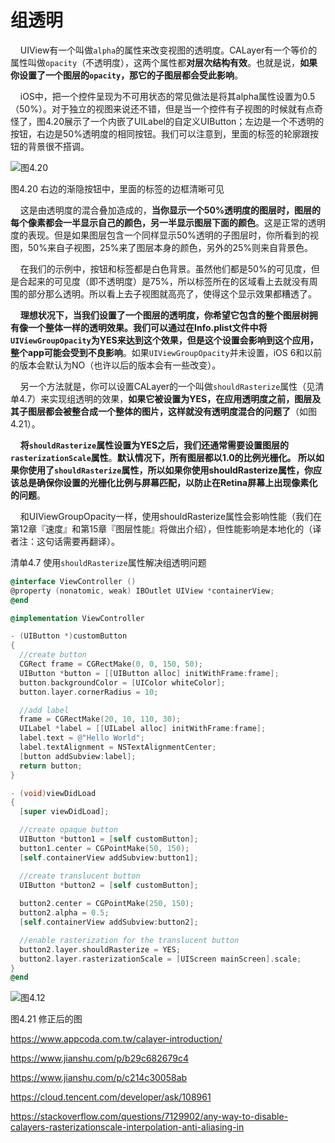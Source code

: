 # 组透明


&nbsp;&nbsp;&nbsp;&nbsp;UIView有一个叫做`alpha`的属性来改变视图的透明度。CALayer有一个等价的属性叫做`opacity`（不透明度），这两个属性都**对层次结构有效**。也就是说，**如果你设置了一个图层的`opacity`，那它的子图层都会受此影响**。

&nbsp;&nbsp;&nbsp;&nbsp;iOS中，把一个控件呈现为不可用状态的常见做法是将其alpha属性设置为0.5（50%）。对于独立的视图来说还不错，但是当一个控件有子视图的时候就有点奇怪了，图4.20展示了一个内嵌了UILabel的自定义UIButton；左边是一个不透明的按钮，右边是50%透明度的相同按钮。我们可以注意到，里面的标签的轮廓跟按钮的背景很不搭调。

![图4.20](./4.20.png)

图4.20 右边的渐隐按钮中，里面的标签的边框清晰可见

&nbsp;&nbsp;&nbsp;&nbsp;这是由透明度的混合叠加造成的，**当你显示一个50%透明度的图层时，图层的每个像素都会一半显示自己的颜色，另一半显示图层下面的颜色**。这是正常的透明度的表现。但是如果图层包含一个同样显示50%透明的子图层时，你所看到的视图，50%来自子视图，25%来了图层本身的颜色，另外的25%则来自背景色。

&nbsp;&nbsp;&nbsp;&nbsp;在我们的示例中，按钮和标签都是白色背景。虽然他们都是50%的可见度，但是合起来的可见度（即不透明度）是75%，所以标签所在的区域看上去就没有周围的部分那么透明。所以看上去子视图就高亮了，使得这个显示效果都糟透了。

&nbsp;&nbsp;&nbsp;&nbsp;**理想状况下，当我们设置了一个图层的透明度，你希望它包含的整个图层树拥有像一个整体一样的透明效果。我们可以通过在Info.plist文件中将`UIViewGroupOpacity`为YES来达到这个效果，但是这个设置会影响到这个应用，整个app可能会受到不良影响**。如果`UIViewGroupOpacity`并未设置，iOS 6和以前的版本会默认为NO（也许以后的版本会有一些改变）。

&nbsp;&nbsp;&nbsp;&nbsp;另一个方法就是，你可以设置CALayer的一个叫做`shouldRasterize`属性（见清单4.7）来实现组透明的效果，**如果它被设置为YES，在应用透明度之前，图层及其子图层都会被整合成一个整体的图片，这样就没有透明度混合的问题了**（如图4.21）。

&nbsp;&nbsp;&nbsp;&nbsp;**将`shouldRasterize`属性设置为YES之后，我们还通常需要设置图层的`rasterizationScale`属性**。**默认情况下，所有图层都以1.0的比例光栅化。 所以如果你使用了`shouldRasterize`属性，所以如果你使用shouldRasterize属性，你应该总是确保你设置的光栅化比例与屏幕匹配，以防止在Retina屏幕上出现像素化的问题**。

&nbsp;&nbsp;&nbsp;&nbsp;和UIViewGroupOpacity一样，使用shouldRasterize属性会影响性能（我们在第12章『速度』和第15章『图层性能』将做出介绍），但性能影响是本地化的（译者注：这句话需要再翻译）。

清单4.7 使用`shouldRasterize`属性解决组透明问题

```objective-c
@interface ViewController ()
@property (nonatomic, weak) IBOutlet UIView *containerView;
@end

@implementation ViewController

- (UIButton *)customButton
{
  //create button
  CGRect frame = CGRectMake(0, 0, 150, 50);
  UIButton *button = [[UIButton alloc] initWithFrame:frame];
  button.backgroundColor = [UIColor whiteColor];
  button.layer.cornerRadius = 10;

  //add label
  frame = CGRectMake(20, 10, 110, 30);
  UILabel *label = [[UILabel alloc] initWithFrame:frame];
  label.text = @"Hello World";
  label.textAlignment = NSTextAlignmentCenter;
  [button addSubview:label];
  return button;
}

- (void)viewDidLoad
{
  [super viewDidLoad];

  //create opaque button
  UIButton *button1 = [self customButton];
  button1.center = CGPointMake(50, 150);
  [self.containerView addSubview:button1];

  //create translucent button
  UIButton *button2 = [self customButton];
  ￼
  button2.center = CGPointMake(250, 150);
  button2.alpha = 0.5;
  [self.containerView addSubview:button2];

  //enable rasterization for the translucent button
  button2.layer.shouldRasterize = YES;
  button2.layer.rasterizationScale = [UIScreen mainScreen].scale;
}
@end
```

![图4.12](./4.21.png)

图4.21 修正后的图



https://www.appcoda.com.tw/calayer-introduction/

https://www.jianshu.com/p/b29c682679c4

https://www.jianshu.com/p/c214c30058ab

https://cloud.tencent.com/developer/ask/108961

https://stackoverflow.com/questions/7129902/any-way-to-disable-calayers-rasterizationscale-interpolation-anti-aliasing-in

